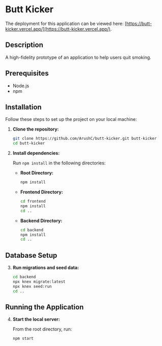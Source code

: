 # Butt Kicker

The deployment for this application can be viewed here: [https://butt-kicker.vercel.app/](https://butt-kicker.vercel.app/).

## Description

A high-fidelity prototype of an application to help users quit smoking.

## Prerequisites

- Node.js
- npm

## Installation

Follow these steps to set up the project on your local machine:

1. **Clone the repository:**

    ```sh
    git clone https://github.com/ArushC/butt-kicker.git butt-kicker
    cd butt-kicker
    ```

2. **Install dependencies:**

    Run `npm install` in the following directories:

    - **Root Directory:**

        ```sh
        npm install
        ```

    - **Frontend Directory:**

        ```sh
        cd frontend
        npm install
        cd ..
        ```

    - **Backend Directory:**

        ```sh
        cd backend
        npm install
        cd ..
        ```

## Database Setup

3. **Run migrations and seed data:**

    ```sh
    cd backend
    npx knex migrate:latest
    npx knex seed:run
    cd ..
    ```

## Running the Application

4. **Start the local server:**

    From the root directory, run:

    ```sh
    npm start
    ```

